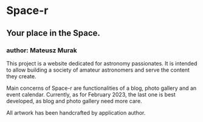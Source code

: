 # Space-r
## Your place in the Space.

### author: Mateusz Murak

This project is a website dedicated for astronomy passionates. It is intended to allow building a society of amateur astronomers and serve the content they create.

Main concerns of Space-r are functionalities of a blog, photo gallery and an event calendar. Currently, as for February 2023, the last one is best developed, as blog and photo gallery need more care.

All artwork has been handcrafted by application author.
